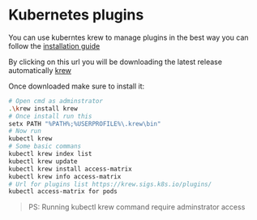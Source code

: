 # Kubernetes plugins
You can use kuberntes krew to manage plugins in the best way you can follow the [installation guide](https://krew.sigs.k8s.io/docs/user-guide/setup/install/)

By clicking on this url you will be downloading the latest release automatically [krew](https://github.com/kubernetes-sigs/krew/releases/latest/download/krew.exe)

Once downloaded make sure to install it:
```sh
# Open cmd as adminstrator
.\krew install krew
# Once install run this
setx PATH "%PATH%;%USERPROFILE%\.krew\bin"
# Now run
kubectl krew
# Some basic commans
kubectl krew index list
kubectl krew update
kubectl krew install access-matrix
kubectl krew info access-matrix
# Url for plugins list https://krew.sigs.k8s.io/plugins/
kubectl access-matrix for pods
```
> PS: Running kubectl krew command require adminstrator access